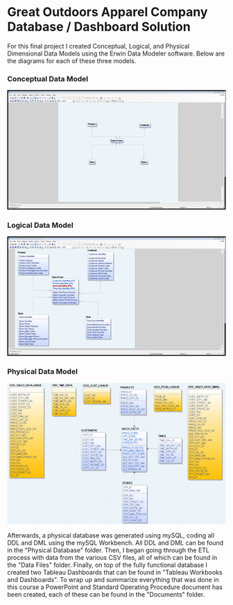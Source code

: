 # Great Outdoors Apparel Company Database / Dashboard Solution
For this final project I created Conceptual, Logical, and Physical Dimensional Data Models using the Erwin Data Modeler software. Below are the diagrams for each of these three models. 

### Conceptual Data Model
![first image](https://github.com/brettv30/GOAC-Database-Dashboard-Solution/blob/main/images/CDM-View.png)

### Logical Data Model
![second image](https://github.com/brettv30/GOAC-Database-Dashboard-Solution/blob/main/images/LDM-View.png)

### Physical Data Model
![third image](https://github.com/brettv30/GOAC-Database-Dashboard-Solution/blob/main/images/PDM-View.png)

Afterwards, a physical database was generated using mySQL, coding all DDL and DML using the mySQL Workbench. All DDL and DML can be found in the "Physical Database" folder. Then, I began going through the ETL process with data from the various CSV files, all of which can be found in the "Data Files" folder. Finally, on top of the fully functional database I created two Tableau Dashboards that can be found in "Tableau Workbooks and Dashboards". To wrap up and summarize everything that was done in this course a PowerPoint and Standard Operating Procedure document has been created, each of these can be found in the "Documents" folder.
